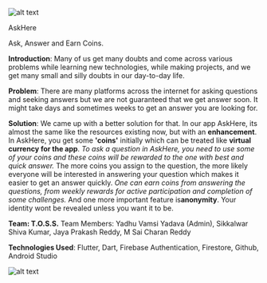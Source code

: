 ![alt text](https://i.ibb.co/3vMYD6M/Made-at-Hack-36.png)

AskHere

Ask, Answer and Earn Coins.

**Introduction**: 
Many of us get many doubts and come across various problems while learning new technologies, while making projects, and we get many small and silly doubts in our day-to-day life.


**Problem**: There are many platforms across the internet for asking questions and seeking answers but we are not guaranteed that we get answer soon. It might take days and sometimes weeks to get an answer you are looking for.

**Solution**:  We came up with a better solution for that. In our app AskHere, its almost the same like the resources existing now, but with an **enhancement**. 
In AskHere, you get some **'coins'** initially which can be treated like **virtual currency for the app**. 
_To ask a question in AskHere, you need to use some of your coins and these coins will be rewarded to the one with best and quick answer._ 
The more coins you assign to the question, the more likely everyone will be interested in answering your question which makes it easier to get an answer quickly.
*One can earn coins from answering the questions, from weekly rewards for active participation and completion of some challenges.*
And one more important feature is**anonymity**. Your identity wont be revealed unless you want it to be.


**Team: T.O.S.S.**
Team Members: Yadhu Vamsi Yadava (Admin), Sikkalwar Shiva Kumar, Jaya Prakash Reddy, M Sai Charan Reddy

**Technologies Used**: Flutter, Dart, Firebase Authentication, Firestore, Github, Android Studio

![alt text](https://i.ibb.co/3vMYD6M/Made-at-Hack-36.png)



